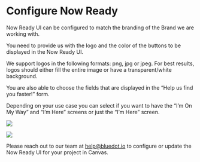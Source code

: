 Configure Now Ready
===================

Now Ready UI can be configured to match the branding of the Brand we are working with.

You need to provide us with the logo and the color of the buttons to be displayed in the Now Ready UI.

We support logos in the following formats: png, jpg or jpeg. For best results, logos should either fill the entire image or have a transparent/white background.

You are also able to choose the fields that are displayed in the “Help us find you faster!” form.

Depending on your use case you can select if you want to have the “I’m On My Way” and “I’m Here” screens or just the “I’m Here” screen.

![](https://docs.bluedot.io/wp-content/uploads/2021/08/NR-On-my-way-3-1024x690.png)

![](https://docs.bluedot.io/wp-content/uploads/2021/08/NR-Here-2-1016x1024.png)

Please reach out to our team at [help@bluedot.io](mailto:help@bluedot.io) to configure or update the Now Ready UI for your project in Canvas.